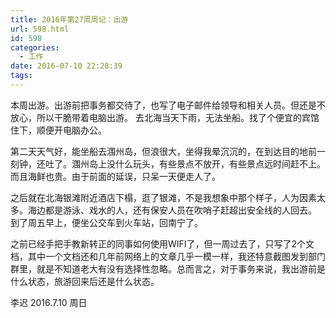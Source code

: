 ```yaml
---
title: 2016年第27周周记：出游
url: 598.html
id: 598
categories:
  - 工作
date: 2016-07-10 22:28:39
tags:
---
```


本周出游。出游前把事务都交待了，也写了电子邮件给领导和相关人员。但还是不放心，所以干脆带着电脑出游。 去北海当天下雨，无法坐船。找了个便宜的宾馆住下，顺便开电脑办公。 
<!-- more -->
第二天天气好，能坐船去涠州岛，但浪很大，坐得我晕沉沉的，在到达目的地前一刻钟，还吐了。涠州岛上没什么玩头，有些景点不放开，有些景点远时间赶不上。而且海鲜也贵。由于前面的延误，只呆一天便走人了。 

之后就在北海银滩附近酒店下榻，逛了银滩，不是我想象中那个样子，人为因素太多。海边都是游泳、戏水的人，还有保安人员在吹哨子赶超出安全线的人回去。 到了周五早上，便坐公交车到火车站，回南宁了。 

之前已经手把手教新转正的同事如何使用WIFI了，但一周过去了，只写了2个文档，其中一个文档还和几年前网络上的文章几乎一模一样，我还特意截图发到部门群里，就是不知道老大有没有选择性忽略。总而言之，对于事务来说，我出游前是什么状态，旅游回来后还是什么状态。 

李迟 2016.7.10 周日